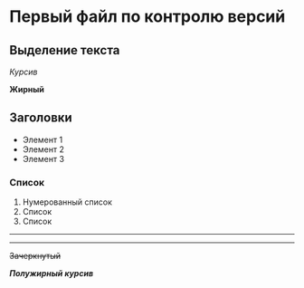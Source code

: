 # Первый файл по контролю версий

## Выделение текста 

*Курсив*


**Жирный**

## Заголовки

* Элемент 1
* Элемент 2
* Элемент 3

### Список

1. Нумерованный список
2. Список
3. Список

---
___

~~Зачеркнутый~~

***Полужирный курсив***